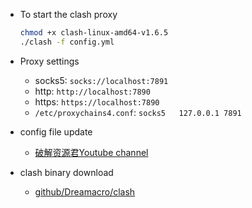 - To start the clash proxy

	```sh
	chmod +x clash-linux-amd64-v1.6.5
	./clash -f config.yml
	```

- Proxy settings
  - socks5: `socks://localhost:7891`
  - http: `http://localhost:7890`
  - https: `https://localhost:7890`
  - `/etc/proxychains4.conf`: `socks5	127.0.0.1 7891`

- config file update
	- [破解资源君Youtube channel](https://www.youtube.com/channel/UCrGEYuZ1nw3RDj4LDKJmrZw)

- clash binary download
	- [github/Dreamacro/clash](https://github.com/Dreamacro/clash/releases)
